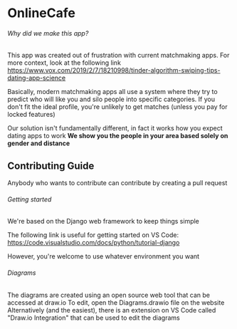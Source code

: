 # OnlineCafe

###### Why did we make this app?
This app was created out of frustration with current matchmaking apps.  For more context, look at the following link
https://www.vox.com/2019/2/7/18210998/tinder-algorithm-swiping-tips-dating-app-science

Basically, modern matchmaking apps all use a system where they try to predict who will like you and silo people into specific categories.
If you don't fit the ideal profile, you're unlikely to get matches (unless you pay for locked features)

Our solution isn't fundamentally different, in fact it works how you expect dating apps to work
**We show you the people in your area based solely on gender and distance**

## Contributing Guide
Anybody who wants to contribute can contribute by creating a pull request

###### Getting started
We're based on the Django web framework to keep things simple

The following link is useful for getting started on VS Code:
https://code.visualstudio.com/docs/python/tutorial-django

However, you're welcome to use whatever environment you want

###### Diagrams
The diagrams are created using an open source web tool that can be accessed at draw.io
To edit, open the Diagrams.drawio file on the website
Alternatively (and the easiest), there is an extension on VS Code called "Draw.io Integration" that can be used to edit the diagrams

